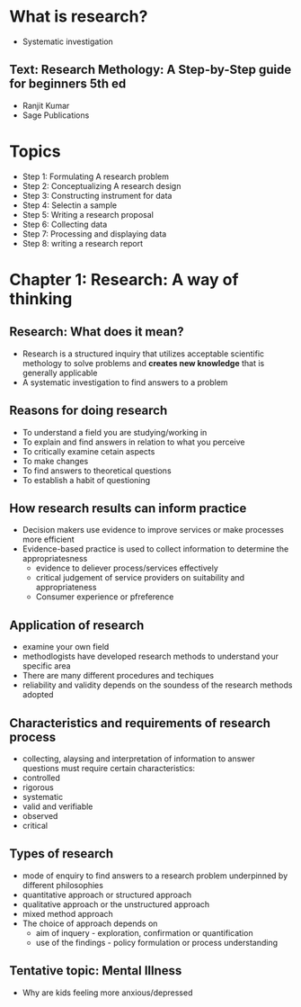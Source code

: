 # What is research?
- Systematic investigation

## Text: Research Methology: A Step-by-Step guide for beginners 5th ed
- Ranjit Kumar
- Sage Publications

# Topics
- Step 1: Formulating A research problem
- Step 2: Conceptualizing A research design
- Step 3: Constructing instrument for data
- Step 4: Selectin a sample
- Step 5: Writing a research proposal
- Step 6: Collecting data
- Step 7: Processing and displaying data
- Step 8: writing a research report

# Chapter 1: Research: A way of thinking

## Research: What does it mean?
- Research is a structured inquiry that utilizes acceptable scientific methology to solve problems and **creates new knowledge** that is generally applicable
- A systematic investigation to find answers to a problem

## Reasons for doing research
- To understand a field you are studying/working in
- To explain and find answers in relation to what you perceive
- To critically examine cetain aspects
- To make changes
- To find answers to theoretical questions
- To establish a habit of questioning

## How research results can inform practice
- Decision makers use evidence to improve services or make processes more efficient
- Evidence-based practice is used to collect information to determine the appropriatesness 
	- evidence to deliever process/services effectively
	- critical judgement of service providers on suitability and appropriateness
	- Consumer experience or pfreference

## Application of research
- examine your own field
- methodlogists have developed research methods to understand your specific area
- There are many different procedures and techiques
- reliability and validity depends on the soundess of the research methods adopted

## Characteristics and requirements of research process
- collecting, alaysing and interpretation of information to answer questions must require certain characteristics:
- controlled
- rigorous
- systematic
- valid and verifiable
- observed
- critical

## Types of research
- mode of enquiry to find answers to a research problem underpinned by different philosophies
- quantitative approach or structured approach
- qualitative approach or the unstructured approach
- mixed method approach
- The choice of approach depends on 
	- aim of inquery - exploration, confirmation or quantification
	- use of the findings - policy formulation or process understanding

## Tentative topic: Mental Illness
- Why are kids feeling more anxious/depressed